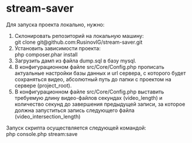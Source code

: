 # stream-saver
<p>Для запуска проекта локально, нужно:<br>
<ol>
<li>Склонировать репозиторий на локальную машину:<br>
git clone git@github.com:RusinovIG/stream-saver.git
<li>Установить зависимости проекта:<br>
php composer.phar install
<li>Загрузить дамп из файла dump.sql в базу mysql. 
<li>В конфигурационном файле src/Core/Config.php прописать актуальные настройки базы данных и url сервера, с которого будет сохраняться видео, абсолютный путь до папки с проектом на сервере (project_root).
<li>В конфигурационном файле src/Core/Config.php выставить требуемую длину видео-файлов секундах (video_length) и количество секунд до завершения предыдущей записи, за которое должна запуститься запись следующего файла (video_intersection_length)
</ol>
<p>
Запуск скрипта осуществляется следующей командой:<br>
php console.php stream:save
